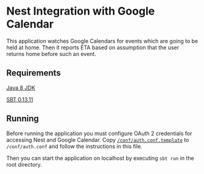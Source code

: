 # Nest Integration with Google Calendar

This application watches Google Calendars for events which are going to be held at home.
Then it reports ETA based on assumption that the user returns home before such an event.

## Requirements

[Java 8 JDK](http://www.oracle.com/technetwork/java/javase/downloads/index.html)

[SBT 0.13.11](http://www.scala-sbt.org/download.html)

## Running

Before running the application you must configure OAuth 2 credentials for accessing Nest and Google Calendar.
Copy [`/conf/auth.conf.template`](conf/auth.conf.template) to `/conf/auth.conf` and follow the instructions in this file.

Then you can start the application on localhost by executing `sbt run` in the root directory.
